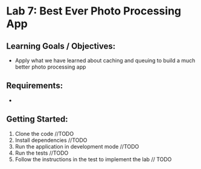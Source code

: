 # Lab 7: Best Ever Photo Processing App

## Learning Goals / Objectives:

* Apply what we have learned about caching and queuing to build a much better photo processing app

## Requirements:

*

## Getting Started:

1. Clone the code //TODO
2. Install dependencies //TODO
3. Run the application in development mode //TODO
4. Run the tests //TODO
5. Follow the instructions in the test to implement the lab // TODO
